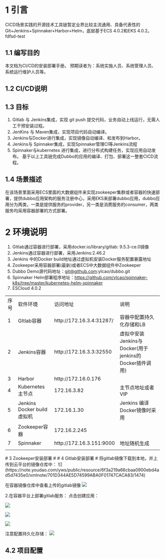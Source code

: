 # 1 引言 #
CICD场景实践的开源技术工具链暂定业界比较主流通用、具备代表性的Git+Jenkins+Spinnaker+Harbor+Helm，底层基于ECS 4.0.2和EKS 4.0.2。fdfsd-test
## 1.1	编写目的 ##
本文档为CI/CD的安装部署手册。
预期读者为：系统实施人员、系统管理人员、系统运行维护人员等。
## 1.2	CI/CD说明 ##
## 1.3	目标 ##
1.	Gitlab 与 Jenkins集成，实现 git push 提交代码，业务自动上线运行，无需人工干预安装过程。
2.	JenKins 与 Maven集成，实现项目代码自动编译。
3.	Jenkins与Docker进行集成，实现镜像自动编译、和发布到Harbor。
4.	Jenkins与 Spinnaker集成，实现Spinnaker管理CI等Jenkins流程
5.	Spinnaker与kubernetes 进行集成，进行分布式构建任务，实现应用自动发布。
基于以上工具链完成Dubbo的应用的编译、打包、部署这一整套CICD流程。
## 1.4	场景描述 ##
在该场景里面采用ECS里面的大数据组件来实现zookeeper集群或者容器的快速部署，提供dubbo应用架构的服务注册中心，采用EKS来部署dubbo应用，dubbo应用分为两类，一类是提供服务的provider，另一类是消费服务的consumer，两类服务均采用容器部署的方式部署。
# 2	环境说明 #
1.	GItlab通过容器进行部署，采用docker.io/library/gitlab: 9.5.3-ce.0镜像
2.	Jenkins通过容器进行部署，采用Jenkins:2.46.2
3.	Jenkins 中的Docker build地址通过虚拟机安装Docker服务配置暴露地址
4.	Zookeeper采用容器部署(最新)或者ECS中大数据组件中Zookeeper
5.	Dubbo Demo源代码地址：git@github.com:ylcao/dubbo.git
6.	Spinnaker Helm部署程序地址：https://github.com/ylcao/spinnaker-k8s/tree/master/kubernetes-helm-spinnaker
7.	ESCloud 4.0.2
<table>
   <tr>
      <td>序号</td>
      <td>软件环境</td>
      <td>访问地址</td>
      <td>说明</td>
   </tr>
   <tr>
      <td>1</td>
      <td>GItlab容器</td>
      <td>http://172.16.3.4:31287/</td>
      <td>容器中配置持久化存储和LB</td>
   </tr>
   <tr>
      <td>2</td>
      <td>Jenkins容器</td>
      <td>http://172.16.3.3:32550</td>
      <td>虚拟中安装Jenkins与Docker(用于jenkins的Docker插件调用)</td>
   </tr>
   <tr>
      <td>3</td>
      <td>Harbor</td>
      <td>http://172.16.0.176</td>
      <td></td>
   </tr>
   <tr>
      <td>4</td>
      <td>Kubernetes主节点</td>
      <td>172.16.3.82</td>
      <td>主节点地址或者VIP</td>
   </tr>
   <tr>
      <td>5</td>
      <td>Jenkins Docker build虚拟机</td>
      <td>172.16.1.30</td>
      <td>Jenkins 编译Docker镜像时采用</td>
   </tr>
   <tr>
      <td>6</td>
      <td>Zookeeper容器</td>
      <td>172.16.2.245</td>
      <td></td>
   </tr>
   <tr>
      <td>7</td>
      <td>Spinnaker</td>
      <td>http://172.16.3.151:9000</td>
      <td>地址随机生成</td>
   </tr>
   <tr>
      <td></td>
   </tr>
</table>
# 3	Zookeeper安装部署 #
# 4	Gitlab安装部署 #
将gitlab镜像下载到本地，并上传到云平台的镜像仓库中：
 ![](https://note.youdao.com/yws/public/resource/6f3a219a66cbaa0900ebd4ad5d7435e0/xmlnote/701D344AE5D74599ABA0F01747CACA83/1474)

在容器镜像仓库中查看上传的gitlab镜像
![](https://note.youdao.com/yws/public/resource/6f3a219a66cbaa0900ebd4ad5d7435e0/xmlnote/BAC9A60DB6854E539FFF001874963E1B/1477)

2.在容器平台上部署gitlab服务：
点击创建应用：

![](https://note.youdao.com/yws/public/resource/6f3a219a66cbaa0900ebd4ad5d7435e0/xmlnote/4BC6450B6D49412783860873A1B00E60/1479)

![](https://note.youdao.com/yws/public/resource/6f3a219a66cbaa0900ebd4ad5d7435e0/xmlnote/77BF8664344D4A258EB33B6269E9B36B/1481)

![](https://note.youdao.com/yws/public/resource/6f3a219a66cbaa0900ebd4ad5d7435e0/xmlnote/278C5DF0E18546D091439B2A4EDB9D2D/1484)

注意配置持久化存储：
![](https://note.youdao.com/yws/public/resource/6f3a219a66cbaa0900ebd4ad5d7435e0/xmlnote/7562CBD3E1CC40F7AFB219FF0119A2C4/1486)

## 4.2	项目配置 ##
